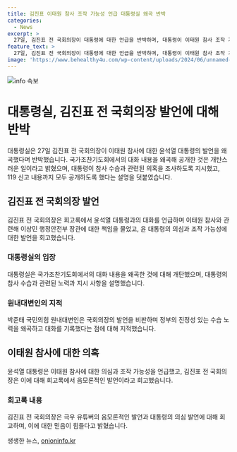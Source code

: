 ```yaml
---
title: 김진표 이태원 참사 조작 가능성 언급 대통령실 왜곡 반박
categories:
  - News
excerpt: >
  27일, 김진표 전 국회의장이 대통령에 대한 언급을 반박하며, 대통령이 이태원 참사 조작 가능성을 지적한 것을 왜곡하고 있는 것에 대해 비판했다. 국회의원들은 이에 대해 진정성 있는 대화가 아닌 왜곡된 기록이라며 비판을 했다. 김 전 의장은 회고록에서 윤 대통령과의 대화 내용을 공개하며 이태원 참사에 대한 책임에 대한 제안을 했고, 윤 대통령은 의심을 표명하며 결정을 내릴 수 없다고 답했다.
feature_text: >
  27일, 김진표 전 국회의장이 대통령에 대한 언급을 반박하며, 대통령이 이태원 참사 조작 가능성을 지적한 것을 왜곡하고 있는 것에 대해 비판했다. 국회의원들은 이에 대해 진정성 있는 대화가 아닌 왜곡된 기록이라며 비판을 했다. 김 전 의장은 회고록에서 윤 대통령과의 대화 내용을 공개하며 이태원 참사에 대한 책임에 대한 제안을 했고, 윤 대통령은 의심을 표명하며 결정을 내릴 수 없다고 답했다.
image: 'https://www.behealthy4u.com/wp-content/uploads/2024/06/unnamed-file.png'
---
```


<p><img src="https://www.behealthy4u.com/wp-content/uploads/2024/06/unnamed-file.png" alt="info 속보" /></p>

<h1>대통령실, 김진표 전 국회의장 발언에 대해 반박</h1>

<p data-ke-size="size16">대통령실은 27일 김진표 전 국회의장이 이태원 참사에 대한 윤석열 대통령의 발언을 왜곡했다며 반박했습니다. 국가조찬기도회에서의 대화 내용을 왜곡해 공개한 것은 개탄스러운 일이라고 밝혔으며, 대통령이 참사 수습과 관련된 의혹을 조사하도록 지시했고, 119 신고 내용까지 모두 공개하도록 했다는 설명을 덧붙였습니다.</p>

<h2>김진표 전 국회의장 발언</h2>

<p data-ke-size="size16">김진표 전 국회의장은 회고록에서 윤석열 대통령과의 대화를 언급하며 이태원 참사와 관련해 이상민 행정안전부 장관에 대한 책임을 물었고, 윤 대통령의 의심과 조작 가능성에 대한 발언을 회고했습니다.</p>

<h3>대통령실의 입장</h3>

<p data-ke-size="size16">대통령실은 국가조찬기도회에서의 대화 내용을 왜곡한 것에 대해 개탄했으며, 대통령의 참사 수습과 관련된 노력과 지시 사항을 설명했습니다.</p>

<h3>원내대변인의 지적</h3>

<p data-ke-size="size16">박준태 국민의힘 원내대변인은 국회의장의 발언을 비판하며 정부의 진정성 있는 수습 노력을 왜곡하고 대화를 기록했다는 점에 대해 지적했습니다.</p>

<h2>이태원 참사에 대한 의혹</h2>

<p data-ke-size="size16">윤석열 대통령은 이태원 참사에 대한 의심과 조작 가능성을 언급했고, 김진표 전 국회의장은 이에 대해 회고록에서 음모론적인 발언이라고 회고했습니다.</p>

<h3>회고록 내용</h3>

<p data-ke-size="size16">김진표 전 국회의장은 극우 유튜버의 음모론적인 발언과 대통령의 의심 발언에 대해 회고하며, 이에 대한 믿음이 힘들다고 밝혔습니다.</p>
생생한 뉴스, <a href="https://onioninfo.kr" rel="dofollow">onioninfo.kr</a>


